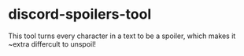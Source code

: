 # discord-spoilers-tool
This tool turns every character in a text to be a spoiler, which makes it ~extra differcult to unspoil!

